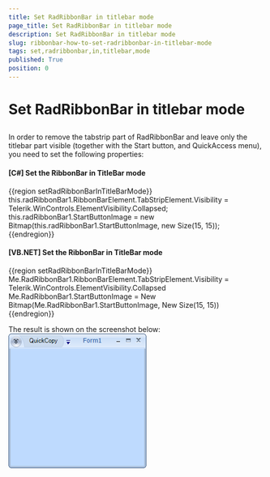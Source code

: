 ```yaml
---
title: Set RadRibbonBar in titlebar mode
page_title: Set RadRibbonBar in titlebar mode
description: Set RadRibbonBar in titlebar mode
slug: ribbonbar-how-to-set-radribbonbar-in-titlebar-mode
tags: set,radribbonbar,in,titlebar,mode
published: True
position: 0
---
```


# Set RadRibbonBar in titlebar mode



## 

In order to remove the tabstrip part of RadRibbonBar and leave only the titlebar part visible (together with the Start button, and QuickAccess menu), you need to set the following properties:

#### __[C#] Set the RibbonBar in TitleBar mode__

{{region setRadRibbonBarInTitleBarMode}}
	            this.radRibbonBar1.RibbonBarElement.TabStripElement.Visibility = Telerik.WinControls.ElementVisibility.Collapsed;
	            this.radRibbonBar1.StartButtonImage = new Bitmap(this.radRibbonBar1.StartButtonImage, new Size(15, 15));
	{{endregion}}



#### __[VB.NET] Set the RibbonBar in TitleBar mode__

{{region setRadRibbonBarInTitleBarMode}}
	        Me.RadRibbonBar1.RibbonBarElement.TabStripElement.Visibility = Telerik.WinControls.ElementVisibility.Collapsed
	        Me.RadRibbonBar1.StartButtonImage = New Bitmap(Me.RadRibbonBar1.StartButtonImage, New Size(15, 15))
	{{endregion}}



The result is shown on the screenshot below:![ribbonbar-how-to-set-radribbonbar-in-titlebar-mode 001](images/ribbonbar-how-to-set-radribbonbar-in-titlebar-mode001.png)

